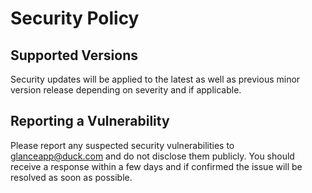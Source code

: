 # Security Policy

## Supported Versions

Security updates will be applied to the latest as well as previous minor version release depending on severity and if applicable.

## Reporting a Vulnerability

Please report any suspected security vulnerabilities to [glanceapp@duck.com](mailto:glanceapp@duck.com) and do not disclose them publicly. You should receive a response within a few days and if confirmed the issue will be resolved as soon as possible.
